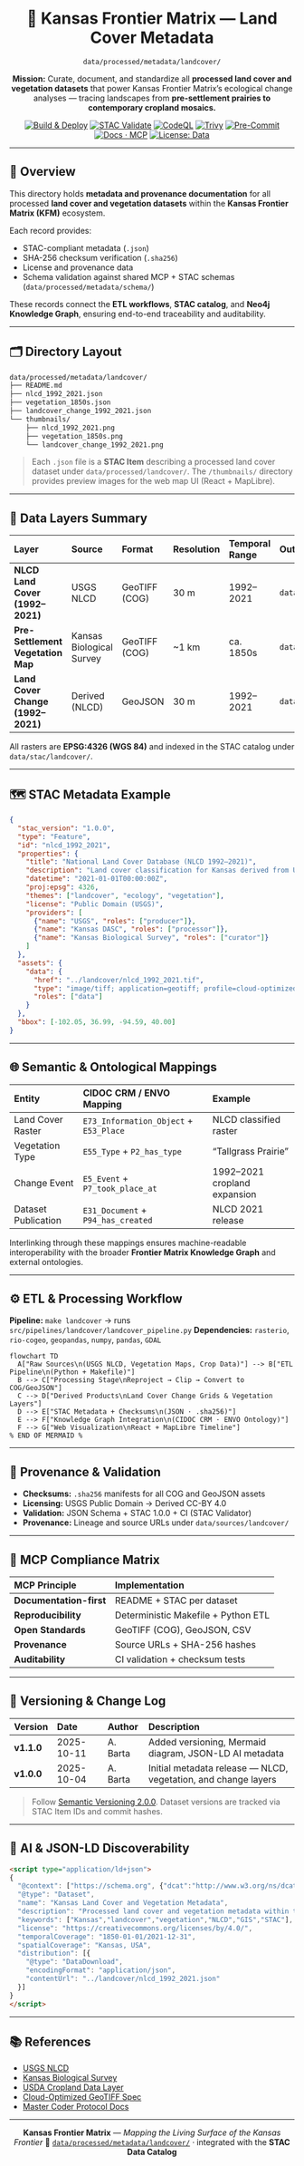 <div align="center">

# 🌾 Kansas Frontier Matrix — Land Cover Metadata

`data/processed/metadata/landcover/`

**Mission:** Curate, document, and standardize all **processed land cover and vegetation datasets**
that power Kansas Frontier Matrix’s ecological change analyses — tracing landscapes from
**pre-settlement prairies to contemporary cropland mosaics.**

[![Build & Deploy](https://github.com/bartytime4life/Kansas-Frontier-Matrix/actions/workflows/site.yml/badge.svg)](../../../.github/workflows/site.yml)
[![STAC Validate](https://github.com/bartytime4life/Kansas-Frontier-Matrix/actions/workflows/stac-validate.yml/badge.svg)](../../../.github/workflows/stac-validate.yml)
[![CodeQL](https://github.com/bartytime4life/Kansas-Frontier-Matrix/actions/workflows/codeql.yml/badge.svg)](../../../.github/workflows/codeql.yml)
[![Trivy](https://github.com/bartytime4life/Kansas-Frontier-Matrix/actions/workflows/trivy.yml/badge.svg)](../../../.github/workflows/trivy.yml)
[![Pre-Commit](https://img.shields.io/badge/pre--commit-enabled-brightgreen.svg)](https://pre-commit.com/)
[![Docs · MCP](https://img.shields.io/badge/Docs-MCP-blue)](../../../docs/)
[![License: Data](https://img.shields.io/badge/License-CC--BY%204.0-green)](../../../LICENSE)

</div>

---

## 🧭 Overview

This directory holds **metadata and provenance documentation** for all processed **land cover and vegetation datasets**
within the **Kansas Frontier Matrix (KFM)** ecosystem.

Each record provides:

* STAC-compliant metadata (`.json`)
* SHA-256 checksum verification (`.sha256`)
* License and provenance data
* Schema validation against shared MCP + STAC schemas (`data/processed/metadata/schema/`)

These records connect the **ETL workflows**, **STAC catalog**, and **Neo4j Knowledge Graph**,
ensuring end-to-end traceability and auditability.

---

## 🗂️ Directory Layout

```bash
data/processed/metadata/landcover/
├── README.md
├── nlcd_1992_2021.json
├── vegetation_1850s.json
├── landcover_change_1992_2021.json
└── thumbnails/
    ├── nlcd_1992_2021.png
    ├── vegetation_1850s.png
    └── landcover_change_1992_2021.png
```

> Each `.json` file is a **STAC Item** describing a processed land cover dataset under `data/processed/landcover/`.
> The `/thumbnails/` directory provides preview images for the web map UI (React + MapLibre).

---

## 🧬 Data Layers Summary

| Layer                             | Source                   | Format        | Resolution | Temporal Range | Output Path                                                   |
| :-------------------------------- | :----------------------- | :------------ | :--------- | :------------- | :------------------------------------------------------------ |
| **NLCD Land Cover (1992–2021)**   | USGS NLCD                | GeoTIFF (COG) | 30 m       | 1992–2021      | `data/processed/landcover/nlcd_1992_2021.tif`                 |
| **Pre-Settlement Vegetation Map** | Kansas Biological Survey | GeoTIFF (COG) | ~1 km      | ca. 1850s      | `data/processed/landcover/kansas_vegetation_1850s.tif`        |
| **Land Cover Change (1992–2021)** | Derived (NLCD)           | GeoJSON       | 30 m       | 1992–2021      | `data/processed/landcover/landcover_change_1992_2021.geojson` |

All rasters are **EPSG:4326 (WGS 84)** and indexed in the STAC catalog under `data/stac/landcover/`.

---

## 🗺️ STAC Metadata Example

```json
{
  "stac_version": "1.0.0",
  "type": "Feature",
  "id": "nlcd_1992_2021",
  "properties": {
    "title": "National Land Cover Database (NLCD 1992–2021)",
    "description": "Land cover classification for Kansas derived from USGS NLCD.",
    "datetime": "2021-01-01T00:00:00Z",
    "proj:epsg": 4326,
    "themes": ["landcover", "ecology", "vegetation"],
    "license": "Public Domain (USGS)",
    "providers": [
      {"name": "USGS", "roles": ["producer"]},
      {"name": "Kansas DASC", "roles": ["processor"]},
      {"name": "Kansas Biological Survey", "roles": ["curator"]}
    ]
  },
  "assets": {
    "data": {
      "href": "../landcover/nlcd_1992_2021.tif",
      "type": "image/tiff; application=geotiff; profile=cloud-optimized",
      "roles": ["data"]
    }
  },
  "bbox": [-102.05, 36.99, -94.59, 40.00]
}
```

---

## 🌐 Semantic & Ontological Mappings

| Entity              | CIDOC CRM / ENVO Mapping               | Example                      |
| :------------------ | :------------------------------------- | :--------------------------- |
| Land Cover Raster   | `E73_Information_Object` + `E53_Place` | NLCD classified raster       |
| Vegetation Type     | `E55_Type` + `P2_has_type`             | “Tallgrass Prairie”          |
| Change Event        | `E5_Event` + `P7_took_place_at`        | 1992–2021 cropland expansion |
| Dataset Publication | `E31_Document` + `P94_has_created`     | NLCD 2021 release            |

Interlinking through these mappings ensures machine-readable interoperability
with the broader **Frontier Matrix Knowledge Graph** and external ontologies.

---

## ⚙️ ETL & Processing Workflow

**Pipeline:** `make landcover` → runs `src/pipelines/landcover/landcover_pipeline.py`
**Dependencies:** `rasterio`, `rio-cogeo`, `geopandas`, `numpy`, `pandas`, `GDAL`

```mermaid
flowchart TD
  A["Raw Sources\n(USGS NLCD, Vegetation Maps, Crop Data)"] --> B["ETL Pipeline\n(Python + Makefile)"]
  B --> C["Processing Stage\nReproject → Clip → Convert to COG/GeoJSON"]
  C --> D["Derived Products\nLand Cover Change Grids & Vegetation Layers"]
  D --> E["STAC Metadata + Checksums\n(JSON · .sha256)"]
  E --> F["Knowledge Graph Integration\n(CIDOC CRM · ENVO Ontology)"]
  F --> G["Web Visualization\nReact + MapLibre Timeline"]
% END OF MERMAID %
```

---

## 🧮 Provenance & Validation

* **Checksums:** `.sha256` manifests for all COG and GeoJSON assets
* **Licensing:** USGS Public Domain → Derived CC-BY 4.0
* **Validation:** JSON Schema + STAC 1.0.0 + CI (STAC Validator)
* **Provenance:** Lineage and source URLs under `data/sources/landcover/`

---

## 🧠 MCP Compliance Matrix

| MCP Principle           | Implementation                      |
| :---------------------- | :---------------------------------- |
| **Documentation-first** | README + STAC per dataset           |
| **Reproducibility**     | Deterministic Makefile + Python ETL |
| **Open Standards**      | GeoTIFF (COG), GeoJSON, CSV         |
| **Provenance**          | Source URLs + SHA-256 hashes        |
| **Auditability**        | CI validation + checksum tests      |

---

## 🧾 Versioning & Change Log

| Version    | Date       | Author   | Description                                                    |
| :--------- | :--------- | :------- | :------------------------------------------------------------- |
| **v1.1.0** | 2025-10-11 | A. Barta | Added versioning, Mermaid diagram, JSON-LD AI metadata         |
| **v1.0.0** | 2025-10-04 | A. Barta | Initial metadata release — NLCD, vegetation, and change layers |

> Follow [Semantic Versioning 2.0.0](https://semver.org/).
> Dataset versions are tracked via STAC Item IDs and commit hashes.

---

## 🧠 AI & JSON-LD Discoverability

```html
<script type="application/ld+json">
{
  "@context": ["https://schema.org", {"dcat":"http://www.w3.org/ns/dcat#"}],
  "@type": "Dataset",
  "name": "Kansas Land Cover and Vegetation Metadata",
  "description": "Processed land cover and vegetation metadata within the Kansas Frontier Matrix.",
  "keywords": ["Kansas","landcover","vegetation","NLCD","GIS","STAC"],
  "license": "https://creativecommons.org/licenses/by/4.0/",
  "temporalCoverage": "1850-01-01/2021-12-31",
  "spatialCoverage": "Kansas, USA",
  "distribution": [{
    "@type": "DataDownload",
    "encodingFormat": "application/json",
    "contentUrl": "../landcover/nlcd_1992_2021.json"
  }]
}
</script>
```

---

## 📚 References

* [USGS NLCD](https://www.usgs.gov/centers/eros/science/national-land-cover-database)
* [Kansas Biological Survey](https://biosurvey.ku.edu/)
* [USDA Cropland Data Layer](https://nassgeodata.gmu.edu/CropScape/)
* [Cloud-Optimized GeoTIFF Spec](https://www.cogeo.org/)
* [Master Coder Protocol Docs](../../../docs/templates/)

---

<div align="center">

**Kansas Frontier Matrix** — *Mapping the Living Surface of the Kansas Frontier*
📍 [`data/processed/metadata/landcover/`](.) · integrated with the **STAC Data Catalog**

</div>
